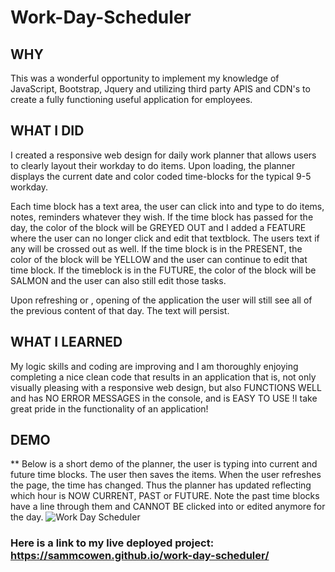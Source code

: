 # Work-Day-Scheduler

## WHY
 This was a wonderful opportunity to implement my knowledge of JavaScript, Bootstrap, Jquery and utilizing third party APIS and CDN's to create
 a fully functioning useful application for employees.
 
## WHAT I DID 
I created a responsive web design for daily work planner that allows users to clearly layout their workday to do items.
Upon loading, the planner displays the current date and color coded time-blocks for the typical 9-5 workday.

Each time block has a text area, the user can click into and type to do items, notes, reminders whatever they wish.
If the time block has passed for the day, the color of the block will be GREYED OUT and I added a FEATURE where  the user can no longer click and edit
that textblock. The users text if any will be crossed out as well.
If the time block is in the PRESENT, the color of the block will be YELLOW and the user can continue to edit that time block.
If the timeblock is in the FUTURE, the color of the block will be SALMON and the user can also still edit those tasks. 

Upon refreshing or , opening of the application the user will still see all of the previous content of that day.
The text will persist. 

## WHAT I LEARNED
 My logic skills and coding are improving and I am thoroughly enjoying completing a nice clean code that results in an application that is, not only
 visually pleasing with a  responsive web design, but also FUNCTIONS WELL and
 has NO ERROR MESSAGES in the console, and is EASY TO USE !I take great pride in the functionality of an application!

## DEMO
 ** Below is a short demo of the planner, the user is typing into current and future time blocks. The user then saves the items. When the user refreshes 
 the page, the time has changed.
Thus the planner has updated reflecting which hour is NOW CURRENT, PAST or FUTURE. Note the past time blocks have a line through them and CANNOT BE clicked
into or edited anymore for the day. 
![Work Day Scheduler](https://user-images.githubusercontent.com/92121595/150700238-f882ece0-dd66-4191-ba80-5cc3fae187c0.gif)




### Here is a link to my live deployed project: https://sammcowen.github.io/work-day-scheduler/
